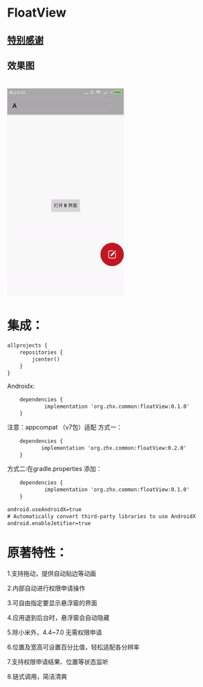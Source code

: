 # FloatView
## [特别感谢](https://github.com/yhaolpz/FloatWindow.git)
## 效果图
![悬浮按钮图](https://github.com/zhoulinxue/FloatView/blob/master/slide.gif)
===
集成：
===
```
allprojects {
    repositories {      
        jcenter()
    }
}
```
Androidx:
```
	dependencies {
	        implementation 'org.zhx.common:floatView:0.1.0'
	}
```
注意：appcompat （v7包）适配 方式一：
```
	dependencies {
	       implementation 'org.zhx.common:floatView:0.2.0'
	}
```
方式二:在gradle.properties 添加：
```
	dependencies {
	        implementation 'org.zhx.common:floatView:0.1.0'
	}
```
```
android.useAndroidX=true
# Automatically convert third-party libraries to use AndroidX
android.enableJetifier=true
```


原著特性：
===

1.支持拖动，提供自动贴边等动画

2.内部自动进行权限申请操作

3.可自由指定要显示悬浮窗的界面

4.应用退到后台时，悬浮窗会自动隐藏

5.除小米外，4.4~7.0 无需权限申请

6.位置及宽高可设置百分比值，轻松适配各分辨率

7.支持权限申请结果、位置等状态监听

8.链式调用，简洁清爽
